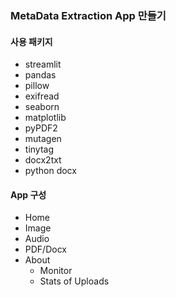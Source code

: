 ### MetaData Extraction App 만들기
#### 사용 패키지 
- streamlit
- pandas
- pillow
- exifread
- seaborn
- matplotlib
- pyPDF2
- mutagen
- tinytag
- docx2txt
- python docx

#### App 구성 
+ Home
+ Image
+ Audio
+ PDF/Docx
+ About
	- Monitor
	- Stats of Uploads